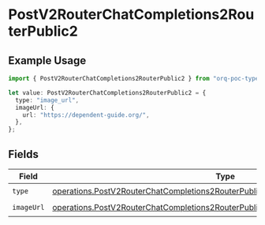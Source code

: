 # PostV2RouterChatCompletions2RouterPublic2

## Example Usage

```typescript
import { PostV2RouterChatCompletions2RouterPublic2 } from "orq-poc-typescript/models/operations";

let value: PostV2RouterChatCompletions2RouterPublic2 = {
  type: "image_url",
  imageUrl: {
    url: "https://dependent-guide.org/",
  },
};
```

## Fields

| Field                                                                                                                                                                                  | Type                                                                                                                                                                                   | Required                                                                                                                                                                               | Description                                                                                                                                                                            |
| -------------------------------------------------------------------------------------------------------------------------------------------------------------------------------------- | -------------------------------------------------------------------------------------------------------------------------------------------------------------------------------------- | -------------------------------------------------------------------------------------------------------------------------------------------------------------------------------------- | -------------------------------------------------------------------------------------------------------------------------------------------------------------------------------------- |
| `type`                                                                                                                                                                                 | [operations.PostV2RouterChatCompletions2RouterPublicRequestRequestBodyMessagesType](../../models/operations/postv2routerchatcompletions2routerpublicrequestrequestbodymessagestype.md) | :heavy_check_mark:                                                                                                                                                                     | N/A                                                                                                                                                                                    |
| `imageUrl`                                                                                                                                                                             | [operations.PostV2RouterChatCompletions2RouterPublicImageUrl](../../models/operations/postv2routerchatcompletions2routerpublicimageurl.md)                                             | :heavy_check_mark:                                                                                                                                                                     | N/A                                                                                                                                                                                    |